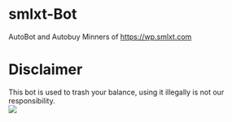 # smlxt-Bot
AutoBot and Autobuy Minners of https://wp.smlxt.com

# Disclaimer
This bot is used to trash your balance, using it illegally is not our responsibility.<br>
<img src="https://raw.githubusercontent.com/sultanzio/smlxt-Bot/main/a.jpg">
